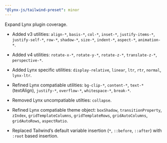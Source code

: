 ```yaml
---
"@lynx-js/tailwind-preset": minor
---
```


Expand Lynx plugin coverage.

- Added v3 utilities: `align-*`, `basis-*`, `col-*`, `inset-*`, `justify-items-*`, `justify-self-*`, `row-*`, `shadow-*`, `size-*`, `indent-*`, `aspect-*`, `animation-*`.

- Added v4 utilities: `rotate-x-*`, `rotate-y-*`, `rotate-z-*`, `translate-z-*`, `perspective-*`.

- Added Lynx specific utilities: `display-relative`, `linear`, `ltr`, `rtr`, `normal`, `lynx-ltr`.

- Refined Lynx compatiable utilities: `bg-clip-*`, `content-*`, `text-*`(textAlign), `justify-*`, `overflow-*`, `whitespace-*`, `break-*`.

- Removed Lynx uncompatiable utilties: `collapse`.

- Refined Lynx compatiable theme object: `boxShadow`, `transitionProperty`, `zIndex`, `gridTemplateColumns`, `gridTemplateRows`, `gridAutoColumns`, `gridAutoRows`, `aspectRatio`.

- Replaced Tailwind’s default variable insertion (`*`, `::before`, `::after`) with `:root` based insertion.
